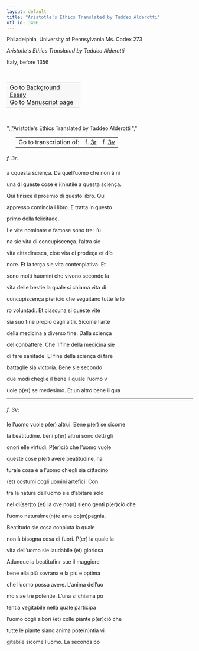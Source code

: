 ```yaml
---
layout: default
title: "Aristotle's Ethics Translated by Taddeo Alderotti"
utl_id: 3496
---
```



Philadelphia, University of Pennsylvania Ms. Codex 273


*Aristotle's Ethics Translated by Taddeo Alderotti*


Italy, before 1356


 

<table border="0.5" cellpadding="1" cellspacing="1" style="width: 200px; background-color:#F8F8F8;"><tbody style="border-color:#ccc"><tr style="border-color:#ccc"><td>Go to <a href="{{ site.baseurl }}/essay/304" target="_blank">Background Essay</a><br />
			Go to <a href="{{ site.baseurl }}/www/record.html?id=304" target="_blank">Manuscript</a> page</td>
</tr></tbody></table>
 

",,"Aristotle's Ethics Translated by Taddeo Alderotti
","
<table border="0.5" cellpadding="1" cellspacing="1" style="width: 280px; margin-left:.25in;"><tbody><tr style="border-color:#B3B6B7"><td style="text-align:center">Go to transcription of:</td>
<td style="text-align:center">f. <a href="#1">3r</a></td>
<td style="text-align:center">f. <a href="#2">3v</a></td>
</tr></tbody></table>
<h5 id="1" style="color:#555;">f. 3r:</h5>

a cquesta sciença. Da quell’uomo che non à ni


una di queste cose è i(n)utile a questa sciença.


Qui finisce il proemio di questo libro. Qui


appresso comincia i libro. E tratta in questo


primo della felicitade.


Le vite nominate e famose sono tre: l’u


na sie vita di concupiscença. l’altra sie


vita cittadinesca, cioè vita di prodeça et d’o


nore. Et la terça sie vita contenplativa. Et


sono molti huomini che vivono secondo la


vita delle bestie la quale si chiama vita di


concupiscença p(er)ciò che seguitano tutte le lo


ro voluntadi. Et ciascuna si queste vite


sia suo fine propio dagli altri. Sicome l’arte


della medicina a diverso fine. Dalla sciença


del conbattere. Che ’l fine della medicina sie


di fare sanitade. El fine della sciença di fare


battaglie sia victoria. Bene sie secondo


due modi cheglie il bene il quale l’uomo v


uole p(er) se medesimo. Et un altro bene il qua


<hr /><h5 id="2" style="color:#555;">f. 3v:</h5>

le l’uomo vuole p(er) altrui. Bene p(er) se sicome


la beatitudine. beni p(er) altrui sono detti gli


onori elle virtudi. P(er)ciò che l’uomo vuole


queste cose p(er) avere beatitudine. na


turale cosa è a l’uomo ch’egli sia cittadino


(et) costumi cogli uomini artefici. Con


tra la natura dell’uomo sie d’abitare solo


nel di(ser)to (et) là ove no(n) sieno genti p(er)ciò che


l’uomo naturalme(n)te ama co(m)pagnia.


Beatitudo sie cosa conpiuta la quale


non à bisogna cosa di fuori. P(er) la quale la


vita dell’uomo sie laudabile (et) gloriosa


Adunque la beatitufinr sue il maggiore


bene ella più sovrana e la più e optima


che l’uomo possa avere. L’anima dell’uo


mo siae tre potentie. L’una si chiama po


tentia vegitabile nella quale participa


l’uomo cogli albori (et) colle piante p(er)ciò che


tutte le piante siano anima pote(n)ntia vi


gitabile sicome l’uomo. La seconds po

